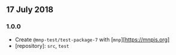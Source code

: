 ## 17 July 2018

### 1.0.0

- Create `@mnp-test/test-package-7` with [`mnp`][https://mnpjs.org]
- [repository]: `src`, `test`

